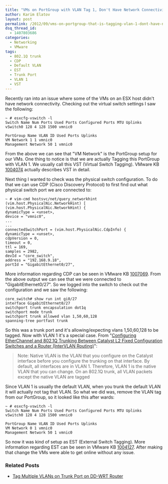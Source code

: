 ```yaml
---
title: "VMs on PortGroup with VLAN Tag 1, Don't Have Network Connectivity"
author: Karim Elatov
layout: post
permalink: /2012/09/vms-on-portgroup-that-is-tagging-vlan-1-dont-have-network-connectivity/
dsq_thread_id:
  - 1407803686
categories:
  - Networking
  - VMware
tags:
  - 802.1Q trunk
  - CDP
  - Default VLAN
  - EST
  - Trunk Port
  - VLAN 1
  - VST
---
```

Recently ran into an issue where some of the VMs on an ESX host didn't have network connectivity. Checking out the virtual switch settings I saw the following:

	  
	~ # esxcfg-vswitch -l  
	Switch Name Num Ports Used Ports Configured Ports MTU Uplinks  
	vSwitch0 128 4 128 1500 vmnic0
	
	PortGroup Name VLAN ID Used Ports Uplinks  
	VM Network 1 1 vmnic0  
	Management Network 50 1 vmnic0  
	

From the above we can see that "VM Network" is the PortGroup setup for our VMs. One thing to notice is that we are actually Tagging this PortGroup with VLAN 1. We usually call this VST (Virtual Switch Tagging). VMware KB <a href="http://kb.vmware.com/kb/1004074" onclick="javascript:_gaq.push(['_trackEvent','outbound-article','http://kb.vmware.com/kb/1004074']);">1004074</a> actually describes VST in detail. 

Next thing I wanted to check was the physical switch configuration. To do that we can use CDP (Cisco Discovery Protocol) to first find out what physical switch port we are connected to:

	  
	~ # vim-cmd hostsvc/net/query_networkhint  
	(vim.host.PhysicalNic.NetworkHint) [  
	(vim.host.PhysicalNic.NetworkHint) {  
	dynamicType = <unset>,  
	device = "vmnic0",  
	...  
	...  
	connectedSwitchPort = (vim.host.PhysicalNic.CdpInfo) {  
	dynamicType = <unset>,  
	cdpVersion = 0,  
	timeout = 0,  
	ttl = 169,  
	samples = 2982,  
	devId = "core_switch",  
	address = "192.168.9.18",  
	portId = "GigabitEthernet0/27",  
	

More information regarding CDP can be seen in VMware KB <a href="http://kb.vmware.com/kb/1007069" onclick="javascript:_gaq.push(['_trackEvent','outbound-article','http://kb.vmware.com/kb/1007069']);">1007069</a>. From the above output we can see that we were connected to "GigabitEthernet0/27". So we logged into the switch to check out the configuration and we saw the following:

	  
	core_switch# show run int gi0/27  
	interface GigabitEthernet0/27  
	switchport trunk encapsulation dot1q  
	switchport mode trunk  
	switchport trunk allowed vlan 1,50,60,128  
	spanning-tree portfast trunk  
	

So this was a trunk port and it's allowing/expecting vlans 1,50,60,128 to be tagged. Now with VLAN 1 it's a special case. From "<a href="http://www.cisco.com/en/US/products/hw/switches/ps628/products_configuration_example09186a00800ef797.shtml" onclick="javascript:_gaq.push(['_trackEvent','outbound-article','http://www.cisco.com/en/US/products/hw/switches/ps628/products_configuration_example09186a00800ef797.shtml']);">Configuring EtherChannel and 802.1Q Trunking Between Catalyst L2 Fixed Configuration Switches and a Router (InterVLAN Routing)</a>":

> Note: Native VLAN is the VLAN that you configure on the Catalyst interface before you configure the trunking on that interface. By default, all interfaces are in VLAN 1. Therefore, VLAN 1 is the native VLAN that you can change. On an 802.1Q trunk, all VLAN packets except the native VLAN are tagged 

Since VLAN 1 is usually the default VLAN, when you trunk the default VLAN it will actually not tag that VLAN. So what we did was, remove the VLAN tag from our PortGroup, so it looked like this after wards:

	  
	~ # esxcfg-vswitch -l  
	Switch Name Num Ports Used Ports Configured Ports MTU Uplinks  
	vSwitch0 128 4 128 1500 vmnic0
	
	PortGroup Name VLAN ID Used Ports Uplinks  
	VM Network 0 1 vmnic0  
	Management Network 50 1 vmnic0  
	

So now it was kind of setup as EST (External Switch Tagging). More information regarding EST can be seen in VMware KB <a href="http://kb.vmware.com/kb/1004127" onclick="javascript:_gaq.push(['_trackEvent','outbound-article','http://kb.vmware.com/kb/1004127']);">1004127</a>. After making that change the VMs were able to get online without any issue.

<div class="SPOSTARBUST-Related-Posts">
  <H3>
    Related Posts
  </H3>
  
  <ul class="entry-meta">
    <li class="SPOSTARBUST-Related-Post">
      <a title="Tag Multiple VLANs on Trunk Port on DD-WRT Router" href="http://virtuallyhyper.com/2014/04/tag-multiple-vlans-on-trunk-port-on-dd-wrt-router/" onclick="javascript:_gaq.push(['_trackEvent','outbound-article','http://virtuallyhyper.com/2014/04/tag-multiple-vlans-on-trunk-port-on-dd-wrt-router/']);" rel="bookmark">Tag Multiple VLANs on Trunk Port on DD-WRT Router</a>
    </li>
  </ul>
</div>


